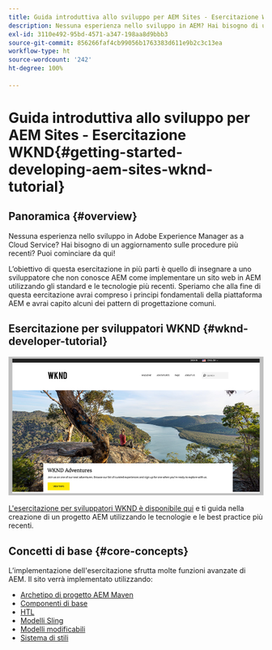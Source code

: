 ```yaml
---
title: Guida introduttiva allo sviluppo per AEM Sites - Esercitazione WKND
description: Nessuna esperienza nello sviluppo in AEM? Hai bisogno di un aggiornamento sulle best practice? Puoi cominciare da qui! L’obiettivo di questa esercitazione in più parti è quello di insegnare a uno sviluppatore che non conosce AEM come implementare un sito web in AEM utilizzando gli standard e le tecnologie più recenti.
exl-id: 3110e492-95bd-4571-a347-198aa8d9bbb3
source-git-commit: 856266faf4cb99056b1763383d611e9b2c3c13ea
workflow-type: ht
source-wordcount: '242'
ht-degree: 100%

---
```


# Guida introduttiva allo sviluppo per AEM Sites - Esercitazione WKND{#getting-started-developing-aem-sites-wknd-tutorial}

## Panoramica {#overview}

Nessuna esperienza nello sviluppo in Adobe Experience Manager as a Cloud Service? Hai bisogno di un aggiornamento sulle procedure più recenti? Puoi cominciare da qui!

L’obiettivo di questa esercitazione in più parti è quello di insegnare a uno sviluppatore che non conosce AEM come implementare un sito web in AEM utilizzando gli standard e le tecnologie più recenti. Speriamo che alla fine di questa eercitazione avrai compreso i principi fondamentali della piattaforma AEM e avrai capito alcuni dei pattern di progettazione comuni.

## Esercitazione per sviluppatori WKND {#wknd-developer-tutorial}

![WKND](assets/wknd-tutorial-homepage.png)

[L&#39;esercitazione per sviluppatori WKND è disponibile qui](https://experienceleague.adobe.com/docs/experience-manager-learn/getting-started-wknd-tutorial-develop/overview.html?lang=it) e ti guida nella creazione di un progetto AEM utilizzando le tecnologie e le best practice più recenti.

## Concetti di base {#core-concepts}

L’implementazione dell&#39;esercitazione sfrutta molte funzioni avanzate di AEM. Il sito verrà implementato utilizzando:

* [Archetipo di progetto AEM Maven](https://experienceleague.adobe.com/docs/experience-manager-core-components/using/developing/archetype/overview.html?lang=it)
* [Componenti di base](https://experienceleague.adobe.com/docs/experience-manager-core-components/using/introduction.html?lang=it)
* [HTL](https://experienceleague.adobe.com/docs/experience-manager-htl/using/getting-started/getting-started.html?lang=it)
* [Modelli Sling](https://sling.apache.org/documentation/bundles/models.html)
* [Modelli modificabili](https://experienceleague.adobe.com/docs/experience-manager-learn/sites/page-authoring/template-editor-feature-video-use.html?lang=it)
* [Sistema di stili](https://experienceleague.adobe.com/docs/experience-manager-learn/sites/page-authoring/style-system-feature-video-use.html?lang=it)
